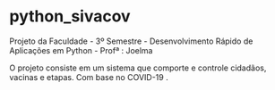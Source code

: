 # python_sivacov
Projeto da Faculdade - 3º Semestre - Desenvolvimento Rápido de Aplicações em Python - Profª : Joelma

O projeto  consiste em um sistema que comporte e controle cidadãos, vacinas e etapas. Com base no COVID-19 .
